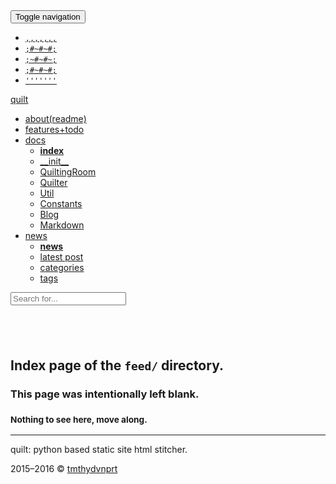 <!DOCTYPE html>
<html lang="en">
<!--quilted head patch-->
<head>
<meta charset="utf-8"/>
<meta content="ie=edge" http-equiv="X-UA-Compatible"/>
<meta content="width=device-width, initial-scale=1" name="viewport"/>
<!--
~~~~~~~~~~~~~~~~~~~~~~~~~~~~~~~~~~~~~~~~~~~~~~~~~~~~~~~~~~~~~~~~
Page stitched together with quilt:
quilt          : v0.1.1, master, 31b184295ee1164bad0a03c64ec09da904c2c224
url            : http://tmthydvnprt.github.io/quilt/feed/index.html
quilted on     : 2016-03-06 02:32:24
source branch  : master
source hash    : 31b184295ee1164bad0a03c64ec09da904c2c224
stitching took : 0.012 s
quilt pagevars :
                author : tmthydvnprt
            categories : []
              copydate : 2015&ndash;2016
           copyrighter : tmthydvnprt
                  date : 2016-03-06 02:32:24
           description : blank index page of feed directory
             directory : feed
          disable_last : disabled
          disable_next : disabled
                domain : tmthydvnprt.github.io/quilt
                 email : tim@tmthydvnprt.com
              keywords : i,n,d,e,x,,, ,f,e,e,d
             last_post : 
            last_title : 
        latestpostlink : latex_support
          markdownlink : /Users/timothydavenport/GitHub/quilt/tests/output/feed/index.html
                  name : quilt
             next_post : 
            next_title : 
             page_path : 
          relativepath : ../
                  tags : []
                 title : feed directory index
                   url : http://tmthydvnprt.github.io/quilt/feed/index.html
~~~~~~~~~~~~~~~~~~~~~~~~~~~~~~~~~~~~~~~~~~~~~~~~~~~~~~~~~~~~~~~~
-->
<title>feed directory index</title>
<meta content="tmthydvnprt" name="author"/>
<meta content="blank index page of feed directory" name="description"/>
<meta content="i,n,d,e,x,,, ,f,e,e,d" name="keywords"/>
<link href="../imgs/favicon.ico" rel="favicon"/>
<link href="../img/icon_60x60.png" rel="apple-touch-icon"/>
<link href="../img/icon_76x76.png" rel="apple-touch-icon" sizes="76x76"/>
<link href="../img/icon_120x120.png" rel="apple-touch-icon" sizes="120x120"/>
<link href="../img/icon_152x152.png" rel="apple-touch-icon" sizes="152x152"/>
<link href="../css/bootstrap_font-awesome.min_colorful_quilt.css" rel="stylesheet" type="text/css"/></head>
<body>
<!--quilted nav patch-->
<nav class="navbar navbar-default navbar-fixed-top" id="nav">
<div class="container">
<div class="navbar-header">
<button aria-controls="navbar" aria-expanded="false" class="navbar-toggle collapsed" data-target="#navbar" data-toggle="collapse" type="button">
<span class="sr-only">Toggle navigation</span>
<span class="icon-bar"></span>
<span class="icon-bar"></span>
<span class="icon-bar"></span>
</button>
<a alt="home" href="../index.html" title="quilt">
<ul class="logo list-unstyled">
<li><code>,,,,,,,</code></li>
<li><code>;#~#~#;</code></li>
<li><code>;~#~#~;</code></li>
<li><code>;#~#~#;</code></li>
<li><code>'''''''</code></li>
</ul>
</a>
<a alt="home" class="navbar-brand" href="../index.html" title="quilt">quilt</a>
<a alt="repo" class="navbar-brand" href="https://github.com/tmthydvnprt/quilt" title=""><i class="fa fa-github-square"></i></a>
</div>
<div class="navbar-collapse collapse" id="navbar">
<ul class="nav navbar-nav navbar-left">
<li><a alt="about(readme)" href="../readme.html" title="about(readme)">about(readme)</a></li>
<li><a alt="features+todo" href="../features_todo.html" title="features+todo">features+todo</a></li>
<li class="dropdown">
<a alt="docs" class="dropdown-toggle" data-toggle="dropdown" href="../docs/index.html" title="docs">docs<span class="caret"></span></a>
<ul class="dropdown-menu" role="menu">
<li><a alt="index" href="../docs/index.html" title="index"><strong>index</strong></a></li>
<li><a alt="__init__" href="../docs/__init__.html" title="__init__">__init__</a></li>
<li><a alt="QuiltingRoom" href="../docs/QuiltingRoom.html" title="QuiltingRoom">QuiltingRoom</a></li>
<li><a alt="Quilter" href="../docs/Quilter.html" title="Quilter">Quilter</a></li>
<li><a alt="Util" href="../docs/Util.html" title="Util">Util</a></li>
<li><a alt="Constants" href="../docs/Constants.html" title="Constants">Constants</a></li>
<li><a alt="Blog" href="../docs/Blog.html" title="Blog">Blog</a></li>
<li><a alt="Markdown" href="../docs/Markdown.html" title="Markdown">Markdown</a></li>
</ul>
</li>
<li class="dropdown">
<a alt="news" class="dropdown-toggle" data-toggle="dropdown" href="../news/index.html" title="news">news<span class="caret"></span></a>
<ul class="dropdown-menu" role="menu">
<li><a alt="news" href="../news/index.html" title="news"><strong>news</strong></a></li>
<li><a alt="latest post" href="../news/latex_support.html" title="latest post">latest post</a></li>
<li><a alt="categories" href="../news/categories/index.html" title="categories">categories</a></li>
<li><a alt="tags" href="../news/tags/index.html" title="tags">tags</a></li>
</ul>
</li>
</ul>
</div>
<div class="nav-search">
<form class="search navbar-form">
<input class="form-control typeahead" placeholder="Search for..." type="text"/>
</form>
</div>
</div>
</nav>
<!--quilted page patch-->
<div class="container text-center" id="page">
<h2><br/></h2>
<h2>Index page of the <code>feed/</code> directory.</h2>
<h3>This page was intentionally left blank.</h3>
<h3><small>Nothing to see here, move along.</small></h3>
</div>
<!--quilted footer patch-->
<footer id="footer">
<div class="container">
<hr/>
<div class="clearfix">
<p class="pull-left">quilt: python based static site html stitcher.</p>
<p class="pull-right">2015&ndash;2016 &copy; <a alt="tmthydvnprt" href="https://github.com/tmthydvnprt" title="tmthydvnprt">tmthydvnprt</a></p>
</div>
</div>
</footer>
<!--quilted scripts patch-->
<script id="scripts" rel="javascript" type="text/javascript">
pagevars = { "author":"tmthydvnprt", "categories":"[]", "copydate":"2015&ndash;2016", "copyrighter":"tmthydvnprt", "date":"2016-03-06 02:32:24", "description":"blank index page of feed directory", "directory":"feed", "disable_last":"disabled", "disable_next":"disabled", "domain":"tmthydvnprt.github.io/quilt", "email":"tim@tmthydvnprt.com", "keywords":"i,n,d,e,x,,, ,f,e,e,d", "last_post":"", "last_title":"", "latestpostlink":"latex_support", "markdownlink":"/Users/timothydavenport/GitHub/quilt/tests/output/feed/index.html", "name":"quilt", "next_post":"", "next_title":"", "page_path":"", "relativepath":"../", "tags":"[]", "title":"feed directory index", "url":"http://tmthydvnprt.github.io/quilt/feed/index.html" };
</script>
<script rel="javascript" src="../js/jquery-1.11.2.min_bootstrap.min_typeahead.bundle.min_quilt.js" type="text/javascript"></script>
<script rel="javascript" type="text/x-mathjax-config">MathJax.Hub.Config({ showMathMenu:false, imageFont:null, MathEvents:{ hover:256 }, jax:["input/TeX","output/HTML-CSS", "output/CommonHTML"], extensions:["tex2jax.js", "CHTML-preview.js"], TeX:{ extensions:["AMSmath.js", "AMSsymbols.js", "noErrors.js", "noUndefined.js", "cancel.js"], autoNumber:"AMS" } });</script>
<script rel="javascript" src="https://cdn.mathjax.org/mathjax/latest/MathJax.js?config=TeX-AMS_HTML-full" type="text/javascript"></script>
<script rel="javascript" src="../js/mathjax/MathJax.js?config=TeX-AMS_HTML-full" type="text/javascript"></script>
</body>
</html>
